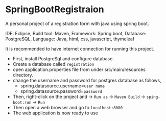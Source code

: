 # SpringBootRegistraion
A personal project of a registration form with java using spring boot.

IDE:  Eclipse,
Build tool: Maven,
Framework:  Spring boot,
Database:   PostgreSQL,
Language:   Java, html, css, javascript, thymeleaf

It is recommended to have internet connection for running this project.

- First, install PostgreSql and configure database.
- Create a database called `registration`
- open application.properties file from under src/main/resources directory.
- change the username and password for postgres database as follows,
  - spring.datasource.username=`user name`
  - spring.datasource.password=`password`
- Then, right-click on the project and -> `Run as` -> `Maven Build` -> `sping-boot:run` -> `Run`
- Then open a web browser and go to `localhost:8080`
- The web application is now ready to use
